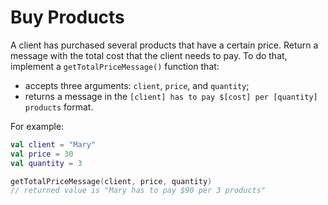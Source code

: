# Buy Products

A client has purchased several products that have a certain price. Return a message with the total cost that the client needs to pay. To do that, implement a `getTotalPriceMessage()` function that:

- accepts three arguments: `client`, `price`, and `quantity`;
- returns a message in the `[client] has to pay $[cost] per [quantity] products` format.

For example:

```kotlin
val client = "Mary"
val price = 30
val quantity = 3

getTotalPriceMessage(client, price, quantity)
// returned value is "Mary has to pay $90 per 3 products"
```
